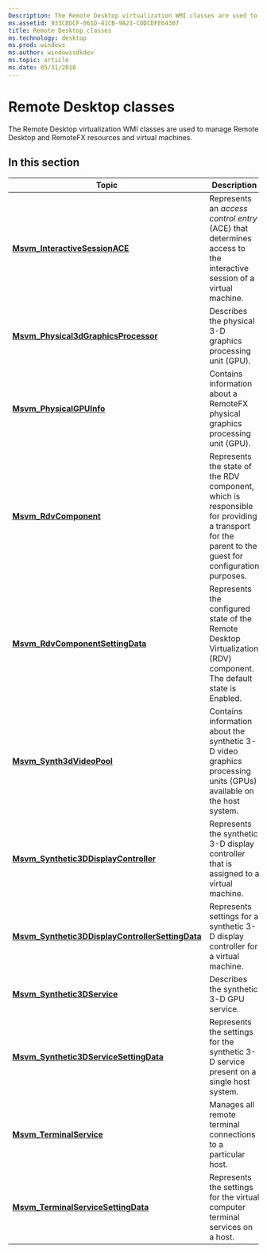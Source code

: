 ```yaml
---
Description: The Remote Desktop virtualization WMI classes are used to manage Remote Desktop and RemoteFX resources and virtual machines.
ms.assetid: 933C8DCF-061D-41CB-9A21-CDDCDFE64307
title: Remote Desktop classes
ms.technology: desktop
ms.prod: windows
ms.author: windowssdkdev
ms.topic: article
ms.date: 05/31/2018
---
```


# Remote Desktop classes

The Remote Desktop virtualization WMI classes are used to manage Remote Desktop and RemoteFX resources and virtual machines.

## In this section



| Topic                                                                                                            | Description                                                                                                                                                  |
|------------------------------------------------------------------------------------------------------------------|--------------------------------------------------------------------------------------------------------------------------------------------------------------|
| [**Msvm\_InteractiveSessionACE**](msvm-interactivesessionace.md)<br/>                                     | Represents an *access control entry* (ACE) that determines access to the interactive session of a virtual machine.<br/>                                |
| [**Msvm\_Physical3dGraphicsProcessor**](msvm-physical3dgraphicsprocessor.md)<br/>                         | Describes the physical 3-D graphics processing unit (GPU).<br/>                                                                                        |
| [**Msvm\_PhysicalGPUInfo**](msvm-physicalgpuinfo.md)<br/>                                                 | Contains information about a RemoteFX physical graphics processing unit (GPU).<br/>                                                                    |
| [**Msvm\_RdvComponent**](msvm-rdvcomponent.md)<br/>                                                       | Represents the state of the RDV component, which is responsible for providing a transport for the parent to the guest for configuration purposes.<br/> |
| [**Msvm\_RdvComponentSettingData**](msvm-rdvcomponentsettingdata.md)<br/>                                 | Represents the configured state of the Remote Desktop Virtualization (RDV) component. The default state is Enabled.<br/>                               |
| [**Msvm\_Synth3dVideoPool**](msvm-synth3dvideopool.md)<br/>                                               | Contains information about the synthetic 3-D video graphics processing units (GPUs) available on the host system.<br/>                                 |
| [**Msvm\_Synthetic3DDisplayController**](msvm-synthetic3ddisplaycontroller.md)<br/>                       | Represents the synthetic 3-D display controller that is assigned to a virtual machine.<br/>                                                            |
| [**Msvm\_Synthetic3DDisplayControllerSettingData**](msvm-synthetic3ddisplaycontrollersettingdata.md)<br/> | Represents settings for a synthetic 3-D display controller for a virtual machine.<br/>                                                                 |
| [**Msvm\_Synthetic3DService**](msvm-synthetic3dservice.md)<br/>                                           | Describes the synthetic 3-D GPU service.<br/>                                                                                                          |
| [**Msvm\_Synthetic3DServiceSettingData**](msvm-synthetic3dservicesettingdata.md)<br/>                     | Represents the settings for the synthetic 3-D service present on a single host system.<br/>                                                            |
| [**Msvm\_TerminalService**](msvm-terminalservice.md)<br/>                                                 | Manages all remote terminal connections to a particular host.<br/>                                                                                     |
| [**Msvm\_TerminalServiceSettingData**](msvm-terminalservicesettingdata.md)<br/>                           | Represents the settings for the virtual computer terminal services on a host.<br/>                                                                     |



 

 

 




